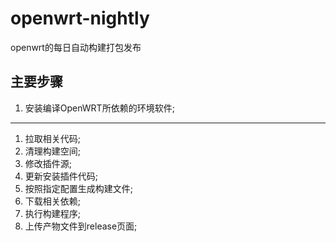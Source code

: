 # openwrt-nightly

openwrt的每日自动构建打包发布

## 主要步骤

1. 安装编译OpenWRT所依赖的环境软件;

---
1. 拉取相关代码;
2. 清理构建空间;
3. 修改插件源;
4. 更新安装插件代码;
5. 按照指定配置生成构建文件;
6. 下载相关依赖;
7. 执行构建程序;
8. 上传产物文件到release页面;
